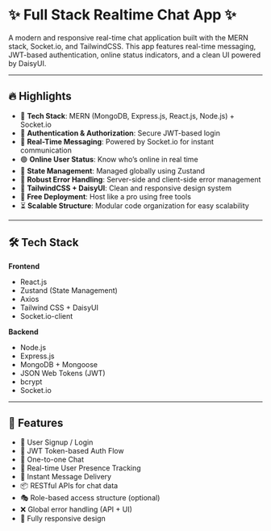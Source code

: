 # ✨ Full Stack Realtime Chat App ✨

A modern and responsive real-time chat application built with the MERN stack, Socket.io, and TailwindCSS. This app features real-time messaging, JWT-based authentication, online status indicators, and a clean UI powered by DaisyUI.

---

## 🔥 Highlights

- 🌟 **Tech Stack**: MERN (MongoDB, Express.js, React.js, Node.js) + Socket.io
- 🎯 **Authentication & Authorization**: Secure JWT-based login
- 👾 **Real-Time Messaging**: Powered by Socket.io for instant communication
- 🟢 **Online User Status**: Know who’s online in real time
- 🧠 **State Management**: Managed globally using Zustand
- 🐞 **Robust Error Handling**: Server-side and client-side error management
- 🎨 **TailwindCSS + DaisyUI**: Clean and responsive design system
- 🚀 **Free Deployment**: Host like a pro using free tools
- ⏳ **Scalable Structure**: Modular code organization for easy scalability

---

## 🛠 Tech Stack

**Frontend**
- React.js
- Zustand (State Management)
- Axios
- Tailwind CSS + DaisyUI
- Socket.io-client

**Backend**
- Node.js
- Express.js
- MongoDB + Mongoose
- JSON Web Tokens (JWT)
- bcrypt
- Socket.io

---

## 🧪 Features

- 📝 User Signup / Login
- 🔐 JWT Token-based Auth Flow
- 💬 One-to-one Chat
- 👥 Real-time User Presence Tracking
- 📩 Instant Message Delivery
- 📦 RESTful APIs for chat data
- 🎭 Role-based access structure (optional)
- ❌ Global error handling (API + UI)
- 📱 Fully responsive design


